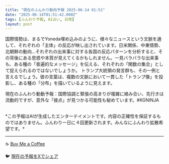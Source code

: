 ```yaml
---
title: "現在のふんわり動向予報 2025-06-14 01:51"
date: "2025-06-14T01:51:42.000Z"
tags: [ふんわり予報, AI占い, 日常]
layout: post
---
```


国際情勢は、まるでYoneda埋め込みのように、様々なニュースという文脈を通して、それぞれの「主体」の反応が映し出されています。日米関係、中東情勢、北朝鮮の動向…それぞれの出来事に対する各国の反応パターンを分析すると、その背後にある思惑や本質が見えてくるかもしれません。一見バラバラな出来事も、ある種の「普遍的なメッセージ」を伝える、それぞれの「関数の集合」として捉えられるのではないでしょうか。  トランプ大統領の発言群も、その一例と言えるでしょう。彼の言葉は、複数の文脈において一貫した「トランプ像」を投影し、ある種の「分布」を描いているように見えます。


現在のふんわり動動予報：国際協調と緊張の高まりが複雑に絡み合い、先行きは流動的ですが、意外な「接点」が見つかる可能性も秘めています。#KGNINJA

<br>
*この予報はAIが生成したエンターテイメントです。内容の正確性を保証するものではありません。ふんわり一日に４回更新されます。みんなにふんわり拡散希望です。*

---
☕️ [Buy Me a Coffee](https://www.buymeacoffee.com/kgninja)

🐦 [現在の予報をXでシェア](https://twitter.com/intent/tweet?text=%E7%8F%BE%E5%9C%A8%E3%81%AE%E3%81%B5%E3%82%93%E3%82%8F%E3%82%8A%E4%BA%88%E5%A0%B1%3A%20%E3%80%8C%E5%9B%BD%E9%9A%9B%E6%83%85%E5%8B%A2%E3%81%AF%E3%80%81%E3%81%BE%E3%82%8B%E3%81%A7Yoneda%E5%9F%8B%E3%82%81%E8%BE%BC%E3%81%BF%E3%81%AE%E3%82%88%E3%81%86%E3%81%AB%E3%80%81%E6%A7%98%E3%80%85%E3%81%AA%E3%83%8B%E3%83%A5%E3%83%BC%E3%82%B9%E3%81%A8%E3%81%84%E3%81%86%E6%96%87%E8%84%88%E3%82%92%E9%80%9A%E3%81%97%E3%81%A6%E3%80%81%E3%81%9D%E3%82%8C%E3%81%9E%E3%82%8C%E3%81%AE%E3%80%8C%E4%B8%BB%E4%BD%93%E3%80%8D%E3%81%AE%E5%8F%8D%E5%BF%9C%E3%81%8C%E6%98%A0%E3%81%97%E5%87%BA%E3%81%95%E3%82%8C%E3%81%A6%E3%81%84%E3%81%BE%E3%81%99%E3%80%82%E3%80%8D%23KGNINJA%20%E7%B6%9A%E3%81%8D%E3%81%AF%E3%83%96%E3%83%AD%E3%82%B0%E3%81%A7%EF%BC%81%F0%9F%91%87&url=https%3A%2F%2Fkg-ninja.github.io%2FFunwariyoso%2F)
